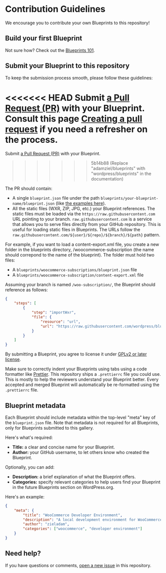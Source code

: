 # Contribution Guidelines

We encourage you to contribute your own Blueprints to this repository!

## Build your first Blueprint

Not sure how? Check out the [Blueprints 101](./docs/index.md).

## Submit your Blueprint to this repository

To keep the submission process smooth, please follow these guidelines:

<<<<<<< HEAD
Submit [a Pull Request (PR)](https://github.com/adamziel/blueprints/pulls) with your Blueprint. Consult this page [Creating a pull request](https://docs.github.com/en/pull-requests/collaborating-with-pull-requests/proposing-changes-to-your-work-with-pull-requests/creating-a-pull-request) if you need a refresher on the process. 
=======
Submit [a Pull Request (PR)](https://github.com/wordpress/blueprints/pulls) with your Blueprint.
>>>>>>> 5b14b88 (Replace "adamziel/blueprints" with "wordpress/blueprints" in the documentation)

The PR should contain:

* A single `blueprint.json` file under the path `blueprints/your-blueprint-name/blueprint.json` (like [the examples here](https://github.com/wordpress/blueprints/tree/trunk/blueprints)).
* All the static files (WXR, ZIP, JPG, etc.) your Blueprint references. The static files must be loaded via the `https://raw.githubusercontent.com` URL pointing to your branch. `raw.githubusercontent.com` is a service that allows you to serve files directly from your GitHub repository. This is useful for loading static files in Blueprints. The URLs follow the `raw.githubusercontent.com/${user}/${repo}/${branch}/${path}` pattern.

For example, if you want to load a content-export.xml file, you create a new folder in the blueprints directory, /woocommerce-subscription (the name should correpond to the name of the blueprint). The folder must hold two files:

* A `blueprints/woocommerce-subscriptions/blueprint.json` file
* A `blueprints/woocommerce-subscription/content-export.xml` file

Assuming your branch is named `/woo-subscription/`, the Blueprint should reference as follows:

```json
{
	"steps": [
		{
			"step": "importWxr",
			"file": {
				"resource": "url",
				"url": "https://raw.githubusercontent.com/wordpress/blueprints/woo-subscriptions/blueprints/woocommerce-subscriptions/content-export.xml"
			}
		}
	]
}
```

By submitting a Blueprint, you agree to license it under [GPLv2 or later license](https://www.gnu.org/licenses/old-licenses/gpl-2.0.en.html).

Make sure to correctly indent your Blueprints using tabs using a code formatter like [Prettier](https://prettier.io/). This repository ships a `.prettierrc` file you could use. This is mostly to help the reviewers understand your Blueprint better. Every accepted and merged Blueprint will automatically be re-formatted using the `.prettierrc` file.

## Blueprint metadata

Each Blueprint should include metadata within the top-level "meta" key of the `blueprint.json` file. Note that metadata is not required for all Blueprints, only for Blueprints submitted to this gallery.

Here's what's required:

-   **Title:** a clear and concise name for your Blueprint.
-   **Author:** your GitHub username, to let others know who created the Blueprint.

Optionally, you can add:

-   **Description:** a brief explanation of what the Blueprint offers.
-   **Categories:** specify relevant categories to help users find your Blueprint in the future Blueprints section on WordPress.org.

Here's an example:

```json
{
	"meta": {
		"title": "WooCommerce Developer Environment",
		"description": "A local development environment for WooCommerce that includes WP-CLI.",
		"author": "zieladam",
		"categories": ["woocommerce", "developer environment"]
	}
}
```

## Need help?

If you have questions or comments, [open a new issue](https://github.com/wordpress/blueprints/issues) in this repository.
